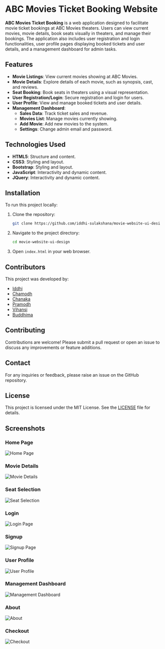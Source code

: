# ABC Movies Ticket Booking Website

**ABC Movies Ticket Booking** is a web application designed to facilitate movie ticket bookings at ABC Movies theaters. Users can view current movies, movie details, book seats visually in theaters, and manage their bookings. The application also includes user registration and login functionalities, user profile pages displaying booked tickets and user details, and a management dashboard for admin tasks.

## Features

-   **Movie Listings**: View current movies showing at ABC Movies.
-   **Movie Details**: Explore details of each movie, such as synopsis, cast, and reviews.
-   **Seat Booking**: Book seats in theaters using a visual representation.
-   **User Registration/Login**: Secure registration and login for users.
-   **User Profile**: View and manage booked tickets and user details.
-   **Management Dashboard**:
    -   **Sales Data**: Track ticket sales and revenue.
    -   **Movies List**: Manage movies currently showing.
    -   **Add Movie**: Add new movies to the system.
    -   **Settings**: Change admin email and password.

## Technologies Used

-   **HTML5**: Structure and content.
-   **CSS3**: Styling and layout.
-   **Bootstrap**: Styling and layout.
-   **JavaScript**: Interactivity and dynamic content.
-   **JQuery**: Interactivity and dynamic content.

## Installation

To run this project locally:

1. Clone the repository:
    ```sh
    git clone https://github.com/iddhi-sulakshana/movie-website-ui-design.git
    ```
2. Navigate to the project directory:
    ```sh
    cd movie-website-ui-design
    ```
3. Open `index.html` in your web browser.

## Contributors

This project was developed by:

-   [Iddhi](https://github.com/iddhi-sulakshana)
-   [Chamodh](https://github.com/chamodhpereira)
-   [Chanaka](https://github.com/gncranasingha)
-   [Pramodh](https://github.com/PramodMannapperuma)
-   [Vihansi](https://github.com/VihansiPerera)
-   [Buddhima](https://github.com/buddhimac111)

## Contributing

Contributions are welcome! Please submit a pull request or open an issue to discuss any improvements or feature additions.

## Contact

For any inquiries or feedback, please raise an issue on the GitHub repository.

## License

This project is licensed under the MIT License. See the [LICENSE](LICENSE) file for details.

## Screenshots

### Home Page

![Home Page](/screenshots/home.png)

### Movie Details

![Movie Details](/screenshots/movie.png)

### Seat Selection

![Seat Selection](/screenshots/selectseat.png)

### Login

![Login Page](/screenshots/login.png)

### Signup

![Signup Page](/screenshots/signup.png)

### User Profile

![User Profile](/screenshots/udashboard.png)

### Management Dashboard

![Management Dashboard](/screenshots/mdashboard.png)

### About

![About](/screenshots/about.png)

### Checkout

![Checkout](/screenshots/checkout.png)

